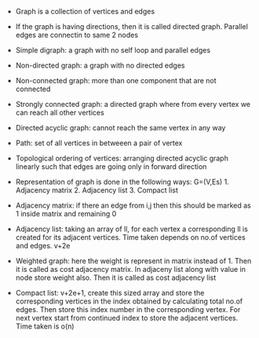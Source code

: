 * Graph is a collection of vertices and edges

* If the graph is having directions, then it is called directed graph. Parallel edges are connectin to same 2 nodes

* Simple digraph: a graph with no self loop and parallel edges

* Non-directed graph: a graph with no directed edges

* Non-connected graph: more than one component that are not connected

* Strongly connected graph: a directed graph where from every vertex we can reach all other vertices

* Directed acyclic graph: cannot reach the same vertex in any way

* Path: set of all vertices in betweeen a pair of vertex

* Topological ordering of vertices: arranging directed acyclic graph linearly such that edges are going only in forward direction

* Representation of graph is done in the following ways: G=(V,Es)
        1. Adjacency matrix
        2. Adjacency list
        3. Compact list

* Adjacency matrix: if there an edge from i,j then this should be marked as 1 inside matrix and remaining 0

* Adjacency list: taking an array of ll, for each vertex a corresponding ll is created for its adjacent vertices. Time taken depends on no.of vertices and edges. v+2e

* Weighted graph: here the weight is represent in matrix instead of 1. Then it is called as cost adjacency matrix. In adjaceny list along with value in node store weight also. Then it is called as cost adjacency list

* Compact list: v+2e+1, create this sized array and store the corresponding vertices in the index obtained by calculating total no.of edges. Then store this index number in the corresponding vertex. For next vertex start from continued index to store the adjacent vertices. Time taken is o(n)
